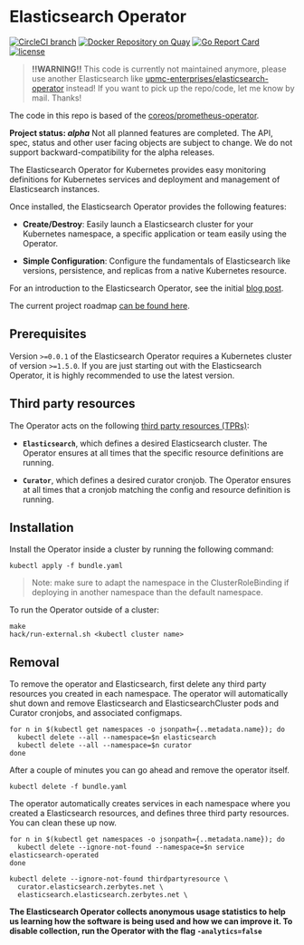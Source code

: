 # Elasticsearch Operator

[![CircleCI branch](https://img.shields.io/circleci/project/github/RedSparr0w/node-csgo-parser/master.svg)]() [![Docker Repository on Quay](https://quay.io/repository/galexrt/elasticsearch-operator/status "Docker Repository on Quay")](https://quay.io/repository/galexrt/elasticsearch-operator) [![Go Report Card](https://goreportcard.com/badge/github.com/galexrt/srcds_exporter)](https://goreportcard.com/report/github.com/galexrt/srcds_exporter) [![license](https://img.shields.io/github/license/mashape/apistatus.svg)]()

> **!!WARNING!!** This code is currently not maintained anymore, please use another Elasticsearch like [upmc-enterprises/elasticsearch-operator](https://github.com/upmc-enterprises/elasticsearch-operator) instead!
> If you want to pick up the repo/code, let me know by mail. Thanks!

The code in this repo is based of the [coreos/prometheus-operator](https://github.com/coreos/prometheus-operator).

**Project status: *alpha*** Not all planned features are completed. The API, spec, status
and other user facing objects are subject to change. We do not support backward-compatibility
for the alpha releases.

The Elasticsearch Operator for Kubernetes provides easy monitoring definitions for Kubernetes
services and deployment and management of Elasticsearch instances.

Once installed, the Elasticsearch Operator provides the following features:

* **Create/Destroy**: Easily launch a Elasticsearch cluster for your Kubernetes namespace,
  a specific application or team easily using the Operator.

* **Simple Configuration**: Configure the fundamentals of Elasticsearch like versions, persistence,
  and replicas from a native Kubernetes resource.

For an introduction to the Elasticsearch Operator, see the initial [blog
post](https://edenmal.net/2017/05/30/Kubernetes-Elasticsearch-Operator/).

The current project roadmap [can be found here](./ROADMAP.md).

## Prerequisites

Version `>=0.0.1` of the Elasticsearch Operator requires a Kubernetes
cluster of version `>=1.5.0`. If you are just starting out with the
Elasticsearch Operator, it is highly recommended to use the latest version.

## Third party resources

The Operator acts on the following [third party resources (TPRs)](http://kubernetes.io/docs/user-guide/thirdpartyresources/):

* **`Elasticsearch`**, which defines a desired Elasticsearch cluster.
  The Operator ensures at all times that the specific resource definitions are running.

* **`Curator`**, which defines a desired curator cronjob.
  The Operator ensures at all times that a cronjob matching the config and resource definition is running.

## Installation

Install the Operator inside a cluster by running the following command:

```
kubectl apply -f bundle.yaml
```

> Note: make sure to adapt the namespace in the ClusterRoleBinding if deploying in another namespace than the default namespace.

To run the Operator outside of a cluster:

```
make
hack/run-external.sh <kubectl cluster name>
```

## Removal

To remove the operator and Elasticsearch, first delete any third party resources you created in each namespace. The
operator will automatically shut down and remove Elasticsearch and ElasticsearchCluster pods and Curator cronjobs, and associated configmaps.

```
for n in $(kubectl get namespaces -o jsonpath={..metadata.name}); do
  kubectl delete --all --namespace=$n elasticsearch
  kubectl delete --all --namespace=$n curator
done
```

After a couple of minutes you can go ahead and remove the operator itself.

```
kubectl delete -f bundle.yaml
```

The operator automatically creates services in each namespace where you created a Elasticsearch resources,
and defines three third party resources. You can clean these up now.

```
for n in $(kubectl get namespaces -o jsonpath={..metadata.name}); do
  kubectl delete --ignore-not-found --namespace=$n service elasticsearch-operated
done

kubectl delete --ignore-not-found thirdpartyresource \
  curator.elasticsearch.zerbytes.net \
  elasticsearch.elasticsearch.zerbytes.net \
```

**The Elasticsearch Operator collects anonymous usage statistics to help us learning how the software is being used and how we can improve it. To disable collection, run the Operator with the flag `-analytics=false`**
